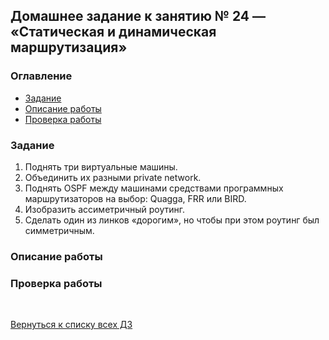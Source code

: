 ## Домашнее задание к занятию № 24 — «Статическая и динамическая маршрутизация»  <!-- omit in toc -->

### Оглавление  <!-- omit in toc -->

- [Задание](#Задание)
- [Описание работы](#Описание-работы)
- [Проверка работы](#Проверка-работы)

### Задание

1. Поднять три виртуальные машины.
2. Объединить их разными private network.
3. Поднять OSPF между машинами средствами программных маршрутизаторов на выбор: Quagga, FRR или BIRD.
4. Изобразить ассиметричный роутинг.
5. Сделать один из линков «дорогим», но чтобы при этом роутинг был симметричным.

### Описание работы



### Проверка работы



<br/>

[Вернуться к списку всех ДЗ](../README.md)
